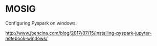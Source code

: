 # MOSIG


Configuring Pyspark on windows.

http://www.jbencina.com/blog/2017/07/15/installing-pyspark-jupyter-notebook-windows/
